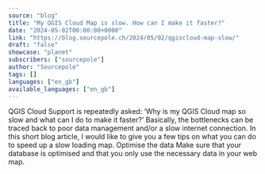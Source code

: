 ```yaml
---
source: "blog"
title: "My QGIS Cloud Map is slow. How can I make it faster?"
date: "2024-05-02T00:00:00+0000"
link: "https://blog.sourcepole.ch/2024/05/02/qgiscloud-map-slow/"
draft: "false"
showcase: "planet"
subscribers: ["sourcepole"]
author: "Sourcepole"
tags: []
languages: ["en_gb"]
available_languages: ["en_gb"]
---
```


QGIS Cloud Support is repeatedly asked: ‘Why is my QGIS Cloud map so slow and what can I do to make it faster?’ Basically, the bottlenecks can be traced back to poor data management and/or a slow internet connection. In this short blog article, I would like to give you a few tips on what you can do to speed up a slow loading map.
Optimise the data Make sure that your database is optimised and that you only use the necessary data in your web map.
